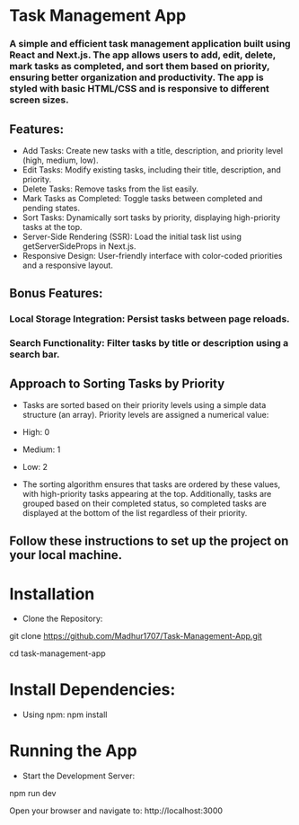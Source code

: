 # Task Management App

###  A simple and efficient task management application built using React and Next.js. The app allows users to add, edit, delete, mark tasks as completed, and sort them based on priority, ensuring better organization and productivity. The app is styled with basic HTML/CSS and is responsive to different screen sizes. 

## Features: 

* Add Tasks: Create new tasks with a title, description, and priority level (high, medium, low).
* Edit Tasks: Modify existing tasks, including their title, description, and priority.
* Delete Tasks: Remove tasks from the list easily.
* Mark Tasks as Completed: Toggle tasks between completed and pending states.
* Sort Tasks: Dynamically sort tasks by priority, displaying high-priority tasks at the top.
* Server-Side Rendering (SSR): Load the initial task list using getServerSideProps in Next.js.
* Responsive Design: User-friendly interface with color-coded priorities and a responsive layout.

## Bonus Features: 

### Local Storage Integration: Persist tasks between page reloads.
### Search Functionality: Filter tasks by title or description using a search bar.

## Approach to Sorting Tasks by Priority

* Tasks are sorted based on their priority levels using a simple data structure (an array). Priority levels are assigned a numerical value:

*  High: 0
*  Medium: 1
*  Low: 2

*  The sorting algorithm ensures that tasks are ordered by these values, with high-priority tasks appearing at the top. Additionally, tasks are grouped based on their completed status, so completed tasks are displayed at the bottom of the list regardless of their priority.

## Follow these instructions to set up the project on your local machine.

# Installation
* Clone the Repository:

git clone https://github.com/Madhur1707/Task-Management-App.git

cd task-management-app

# Install Dependencies:

* Using npm:
npm install

# Running the App
* Start the Development Server:

npm run dev

Open your browser and navigate to:
http://localhost:3000
